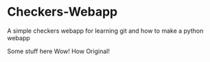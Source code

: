 Checkers-Webapp
===============

A simple checkers webapp for learning git and how to make a python webapp

Some stuff here
Wow! How Original!
